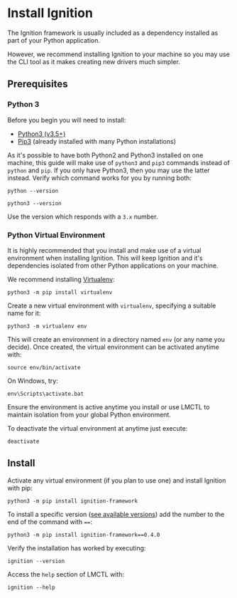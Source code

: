 # Install Ignition

The Ignition framework is usually included as a dependency installed as part of your Python application. 

However, we recommend installing Ignition to your machine so you may use the CLI tool as it makes creating new drivers much simpler. 

## Prerequisites

### Python 3

Before you begin you will need to install:

- <a href="https://www.python.org" target="_blank">Python3 (v3.5+)</a>
- <a href="https://pip.pypa.io/en/stable/installing/" target="_blank">Pip3</a> (already installed with many Python installations)

As it's possible to have both Python2 and Python3 installed on one machine, this guide will make use of `python3` and `pip3` commands instead of `python` and `pip`. If you only have Python3, then you may use the latter instead. Verify which command works for you by running both:

```
python --version

python3 --version
```

Use the version which responds with a `3.x` number.


### Python Virtual Environment

It is highly recommended that you install and make use of a virtual environment when installing Ignition. This will keep Ignition and it's dependencies isolated from other Python applications on your machine. 

We recommend installing <a href="https://virtualenv.pypa.io/en/latest/" target="_blank">Virtualenv</a>:

```
python3 -m pip install virtualenv
```

Create a new virtual environment with `virtualenv`, specifying a suitable name for it:

```
python3 -m virtualenv env
```

This will create an environment in a directory named `env` (or any name you decide). Once created, the virtual environment can be activated anytime with:

```
source env/bin/activate
```

On Windows, try:

```
env\Scripts\activate.bat
```

Ensure the environment is active anytime you install or use LMCTL to maintain isolation from your global Python environment.

To deactivate the virtual environment at anytime just execute:

```
deactivate
```

## Install

Activate any virtual environment (if you plan to use one) and install Ignition with pip:

```
python3 -m pip install ignition-framework
```

To install a specific version (<a href="https://pypi.org/project/ignition-framework/" target="_blank">see available versions</a>) add the number to the end of the command with `==`:

```
python3 -m pip install ignition-framework==0.4.0
```

Verify the installation has worked by executing:

```
ignition --version
```

Access the `help` section of LMCTL with:

```
ignition --help
```
